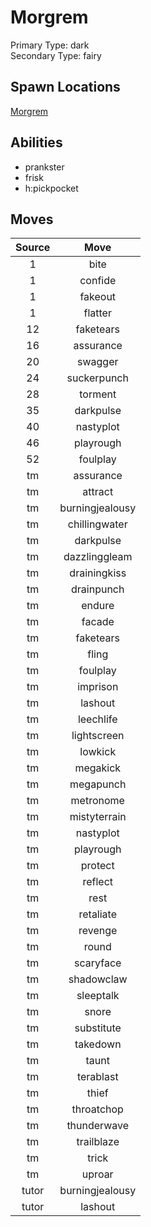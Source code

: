 # Morgrem  
Primary Type: dark  
Secondary Type: fairy  
  
## Spawn Locations  
[Morgrem](/data/spawn_presets/morgrem.md)  
  
## Abilities  
  * prankster
  * frisk
  * h:pickpocket
  
  
## Moves  
  
| Source | Move |  
|:---:|:---:|  
| 1 | bite |  
| 1 | confide |  
| 1 | fakeout |  
| 1 | flatter |  
| 12 | faketears |  
| 16 | assurance |  
| 20 | swagger |  
| 24 | suckerpunch |  
| 28 | torment |  
| 35 | darkpulse |  
| 40 | nastyplot |  
| 46 | playrough |  
| 52 | foulplay |  
| tm | assurance |  
| tm | attract |  
| tm | burningjealousy |  
| tm | chillingwater |  
| tm | darkpulse |  
| tm | dazzlinggleam |  
| tm | drainingkiss |  
| tm | drainpunch |  
| tm | endure |  
| tm | facade |  
| tm | faketears |  
| tm | fling |  
| tm | foulplay |  
| tm | imprison |  
| tm | lashout |  
| tm | leechlife |  
| tm | lightscreen |  
| tm | lowkick |  
| tm | megakick |  
| tm | megapunch |  
| tm | metronome |  
| tm | mistyterrain |  
| tm | nastyplot |  
| tm | playrough |  
| tm | protect |  
| tm | reflect |  
| tm | rest |  
| tm | retaliate |  
| tm | revenge |  
| tm | round |  
| tm | scaryface |  
| tm | shadowclaw |  
| tm | sleeptalk |  
| tm | snore |  
| tm | substitute |  
| tm | takedown |  
| tm | taunt |  
| tm | terablast |  
| tm | thief |  
| tm | throatchop |  
| tm | thunderwave |  
| tm | trailblaze |  
| tm | trick |  
| tm | uproar |  
| tutor | burningjealousy |  
| tutor | lashout |  
  
